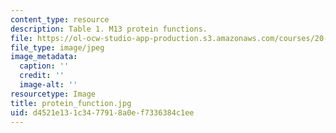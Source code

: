 ```yaml
---
content_type: resource
description: Table 1. M13 protein functions.
file: https://ol-ocw-studio-app-production.s3.amazonaws.com/courses/20-109-laboratory-fundamentals-in-biological-engineering-fall-2007/d4521e131c3477918a0ef7336384c1ee_protein_function.jpg
file_type: image/jpeg
image_metadata:
  caption: ''
  credit: ''
  image-alt: ''
resourcetype: Image
title: protein_function.jpg
uid: d4521e13-1c34-7791-8a0e-f7336384c1ee
---
```

